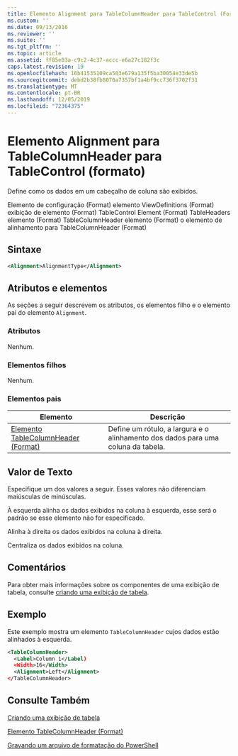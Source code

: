 ```yaml
---
title: Elemento Alignment para TableColumnHeader para TableControl (Format) | Microsoft Docs
ms.custom: ''
ms.date: 09/13/2016
ms.reviewer: ''
ms.suite: ''
ms.tgt_pltfrm: ''
ms.topic: article
ms.assetid: ff85e83a-c9c2-4c37-accc-e6a27c182f3c
caps.latest.revision: 19
ms.openlocfilehash: 16b41535109ca503e679a135f5ba30054e33de5b
ms.sourcegitcommit: debd2b38fb8070a7357bf1a4bf9cc736f3702f31
ms.translationtype: MT
ms.contentlocale: pt-BR
ms.lasthandoff: 12/05/2019
ms.locfileid: "72364375"
---
```

# <a name="alignment-element-for-tablecolumnheader-for-tablecontrol-format"></a>Elemento Alignment para TableColumnHeader para TableControl (formato)

Define como os dados em um cabeçalho de coluna são exibidos.

Elemento de configuração (Format) elemento ViewDefinitions (Format) exibição de elemento (Format) TableControl Element (Format) TableHeaders elemento (Format) TableColumnHeader elemento (Format) o elemento de alinhamento para TableColumnHeader (Format)

## <a name="syntax"></a>Sintaxe

```xml
<Alignment>AlignmentType</Alignment>
```

## <a name="attributes-and-elements"></a>Atributos e elementos

As seções a seguir descrevem os atributos, os elementos filho e o elemento pai do elemento `Alignment`.

### <a name="attributes"></a>Atributos

Nenhum.

### <a name="child-elements"></a>Elementos filhos

Nenhum.

### <a name="parent-elements"></a>Elementos pais

|Elemento|Descrição|
|-------------|-----------------|
|[Elemento TableColumnHeader (Format)](./tablecolumnheader-element-format.md)|Define um rótulo, a largura e o alinhamento dos dados para uma coluna da tabela.|

## <a name="text-value"></a>Valor de Texto

Especifique um dos valores a seguir. Esses valores não diferenciam maiúsculas de minúsculas.

À esquerda alinha os dados exibidos na coluna à esquerda, esse será o padrão se esse elemento não for especificado.

Alinha à direita os dados exibidos na coluna à direita.

Centraliza os dados exibidos na coluna.

## <a name="remarks"></a>Comentários

Para obter mais informações sobre os componentes de uma exibição de tabela, consulte [criando uma exibição de tabela](./creating-a-table-view.md).

## <a name="example"></a>Exemplo

Este exemplo mostra um elemento `TableColumnHeader` cujos dados estão alinhados à esquerda.

```xml
<TableColumnHeader>
  <Label>Column 1</Label)
  <Width>16</Width>
  <Alignment>Left</Alignment>
</TableColumnHeader>
```

## <a name="see-also"></a>Consulte Também

[Criando uma exibição de tabela](./creating-a-table-view.md)

[Elemento TableColumnHeader (Format)](./tablecolumnheader-element-format.md)

[Gravando um arquivo de formatação do PowerShell](./writing-a-powershell-formatting-file.md)
